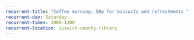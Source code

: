 ```yaml
---
recurrent-title: "Coffee morning: 50p for biscuits and refreshments	"
recurrent-day: Saturday
recurrent-times: 1000-1200
recurrent-location: ipswich-county-library
---
```

